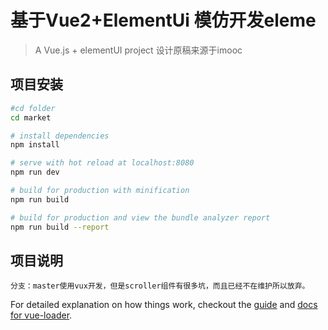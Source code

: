 # 基于Vue2+ElementUi 模仿开发eleme
> A Vue.js + elementUI project
> 设计原稿来源于imooc

## 项目安装

``` bash
#cd folder
cd market

# install dependencies
npm install

# serve with hot reload at localhost:8080
npm run dev

# build for production with minification
npm run build

# build for production and view the bundle analyzer report
npm run build --report
```

## 项目说明
    分支：master使用vux开发，但是scroller组件有很多坑，而且已经不在维护所以放弃。
For detailed explanation on how things work, checkout the [guide](http://vuejs-templates.github.io/webpack/) and [docs for vue-loader](http://vuejs.github.io/vue-loader).
